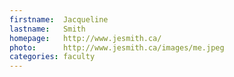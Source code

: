 ```yaml
---
firstname:  Jacqueline
lastname:   Smith
homepage:   http://www.jesmith.ca/
photo:      http://www.jesmith.ca/images/me.jpeg
categories: faculty
---
```

